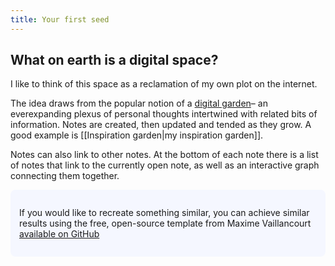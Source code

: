 ```yaml
---
title: Your first seed
---
```

## What on earth is a digital space?

I like to think of this space as a reclamation of my own plot on the internet. 

The idea draws from the popular notion of a [digital garden](https://maggieappleton.com/garden-history)– an everexpanding plexus of personal thoughts intertwined with related bits of information. Notes are created, then updated and tended as they grow. A good example is [[Inspiration garden|my inspiration garden]].

Notes can also link to other notes. At the bottom of each note there is a list of notes that link to the currently open note, as well as an interactive graph connecting them together.

<p style="padding: 2em 1em; background: #f5f7ff; border-radius: 8px;">If you would like to recreate something similar, you can achieve similar results using the free, open-source template from Maxime Vaillancourt <a href= "https://github.com/maximevaillancourt/digital-garden-jekyll-template">available on GitHub</a>
</p>

